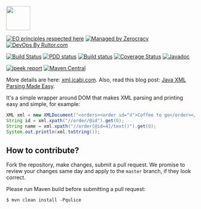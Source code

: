 <img src="http://img.jcabi.com/logo-square.png" width="64px" height="64px" />

[![EO principles respected here](https://www.elegantobjects.org/badge.svg)](https://www.elegantobjects.org)
[![Managed by Zerocracy](https://www.0crat.com/badge/C3RUBL5H9.svg)](https://www.0crat.com/p/C3RUBL5H9)
[![DevOps By Rultor.com](http://www.rultor.com/b/jcabi/jcabi-xml)](http://www.rultor.com/p/jcabi/jcabi-xml)

[![Build Status](https://travis-ci.org/jcabi/jcabi-xml.svg?branch=master)](https://travis-ci.org/jcabi/jcabi-xml)
[![PDD status](http://www.0pdd.com/svg?name=jcabi/jcabi-xml)](http://www.0pdd.com/p?name=jcabi/jcabi-xml)
[![Build status](https://ci.appveyor.com/api/projects/status/323ak1323abk3x30/branch/master?svg=true)](https://ci.appveyor.com/project/yegor256/jcabi-xml/branch/master)
[![Coverage Status](https://coveralls.io/repos/jcabi/jcabi-xml/badge.svg?branch=__rultor&service=github)](https://coveralls.io/github/jcabi/jcabi-xml?branch=__rultor)
[![Javadoc](https://javadoc.io/badge/com.jcabi/jcabi-xml.svg)](http://www.javadoc.io/doc/com.jcabi/jcabi-xml)

[![jpeek report](https://i.jpeek.org/com.jcabi/jcabi-xml/badge.svg)](https://i.jpeek.org/com.jcabi/jcabi-xml/)
[![Maven Central](https://maven-badges.herokuapp.com/maven-central/com.jcabi/jcabi-xml/badge.svg)](https://maven-badges.herokuapp.com/maven-central/com.jcabi/jcabi-xml)

More details are here: [xml.jcabi.com](http://xml.jcabi.com/index.html).
Also, read this blog post: [Java XML Parsing Made Easy](http://www.yegor256.com/2014/04/24/java-xml-parsing-and-traversing.html).

It's a simple wrapper around DOM that makes XML parsing and printing
easy and simple, for example:

```java
XML xml = new XMLDocument("<orders><order id="4">Coffee to go</order></orders>");
String id = xml.xpath("//order/@id").get(0);
String name = xml.xpath("//order[@id=4]/text()").get(0);
System.out.println(xml.toString());
```

## How to contribute?

Fork the repository, make changes, submit a pull request.
We promise to review your changes same day and apply to
the `master` branch, if they look correct.

Please run Maven build before submitting a pull request:

```
$ mvn clean install -Pqulice
```

